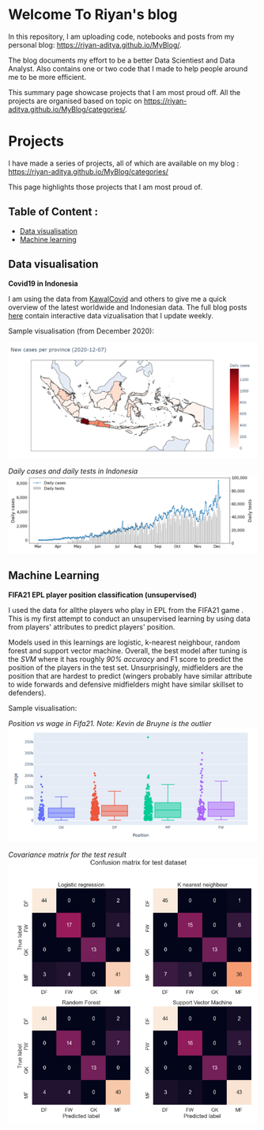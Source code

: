 # Welcome To Riyan's blog

In this repository, I am uploading code, notebooks and posts from my personal blog: https://riyan-aditya.github.io/MyBlog/.

The blog documents my effort to be a better Data Scientiest and Data Analyst. Also contains one or two code that I made to help people around me to be more efficient.

This summary page showcase projects that I am most proud off. All the projects are organised based on topic on https://riyan-aditya.github.io/MyBlog/categories/.

# Projects

I have made a series of projects, all of which are available on my blog : https://riyan-aditya.github.io/MyBlog/categories/

This page highlights those projects that I am most proud of. 

## Table of Content :
- [Data visualisation](https://github.com/Riyan-Aditya/MyBlog#data-visualisation)
- [Machine learning](https://github.com/Riyan-Aditya/MyBlog#machine-learning)

## Data visualisation

**Covid19 in Indonesia**

I am using the data from [KawalCovid](https://kawalcovid19.id/) and others to give me a quick overview of the latest worldwide and Indonesian data. The full blog posts [here](https://riyan-aditya.github.io/MyBlog/data%20viz/2020/10/12/CovidID.html) contain interactive data vizualisation that I update weekly. 

Sample visualisation (from December 2020):

<img src="https://github.com/Riyan-Aditya/MyBlog/blob/master/images/covid19_sample_images/daily_cases_per_prov.PNG">

*Daily cases and daily tests in Indonesia*
<img src="https://github.com/Riyan-Aditya/MyBlog/blob/master/images/covid19_sample_images/daily_cases_and_tests.PNG">


## Machine Learning

**FIFA21 EPL player position classification (unsupervised)**

I used the data for allthe  players who play in EPL from the FIFA21 game . This is my first attempt to conduct an unsupervised learning by using data from players' attributes to predict players' position. 

Models used in this learnings are logistic, k-nearest neighbour, random forest and support vector machine. Overall, the best model after tuning is the *SVM* where it has roughly *90% accuracy* and F1 score to predict the position of the players in the test set. Unsurprisingly, midfielders are the position that are hardest to predict (wingers probably have similar attribute to wide forwards and defensive midfielders might have similar skillset to defenders).

Sample visualisation:

*Position vs wage in Fifa21. Note: Kevin de Bruyne is the outlier*
<img src="https://github.com/Riyan-Aditya/MyBlog/blob/master/images/fifa21_pos_classification/fifa21_pos_clas.PNG">

*Covariance matrix for the test result*
<img src="https://github.com/Riyan-Aditya/MyBlog/blob/master/images/fifa21_pos_classification/conf_matrix_test.PNG">







